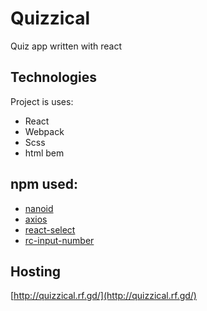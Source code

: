 # Quizzical
Quiz app written with react

## Technologies
Project is uses:
* React
* Webpack
* Scss
* html bem

## npm used:
* [nanoid](https://www.npmjs.com/package/nanoid)
* [axios](https://www.npmjs.com/package/axios)
* [react-select](https://www.npmjs.com/package/react-select)
* [rc-input-number](https://www.npmjs.com/package/rc-input-number)

## Hosting
[http://quizzical.rf.gd/](http://quizzical.rf.gd/)
